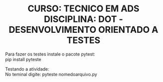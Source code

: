 <h1 align="center">CURSO: TECNICO EM ADS DISCIPLINA: DOT - DESENVOLVIMENTO ORIENTADO A TESTES</h1>
<p>Para fazer os testes instale o pacote pytest:<br>
  pip install pyteste</p>

<p>Testando a atividade:<br/>
No teminal digite: pyteste nomedoarquivo.py</p>

